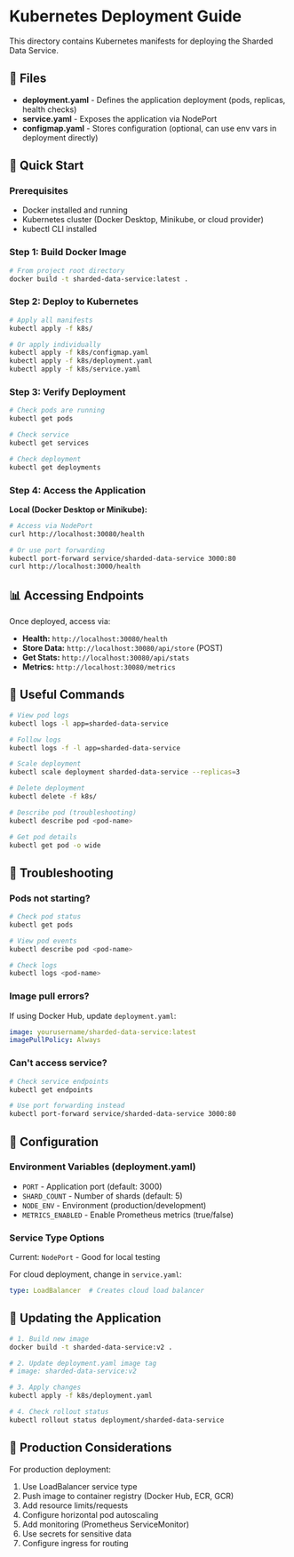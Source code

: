 # Kubernetes Deployment Guide

This directory contains Kubernetes manifests for deploying the Sharded Data Service.

## 📁 Files

- **deployment.yaml** - Defines the application deployment (pods, replicas, health checks)
- **service.yaml** - Exposes the application via NodePort
- **configmap.yaml** - Stores configuration (optional, can use env vars in deployment directly)

## 🚀 Quick Start

### Prerequisites
- Docker installed and running
- Kubernetes cluster (Docker Desktop, Minikube, or cloud provider)
- kubectl CLI installed

### Step 1: Build Docker Image

```bash
# From project root directory
docker build -t sharded-data-service:latest .
```

### Step 2: Deploy to Kubernetes

```bash
# Apply all manifests
kubectl apply -f k8s/

# Or apply individually
kubectl apply -f k8s/configmap.yaml
kubectl apply -f k8s/deployment.yaml
kubectl apply -f k8s/service.yaml
```

### Step 3: Verify Deployment

```bash
# Check pods are running
kubectl get pods

# Check service
kubectl get services

# Check deployment
kubectl get deployments
```

### Step 4: Access the Application

**Local (Docker Desktop or Minikube):**
```bash
# Access via NodePort
curl http://localhost:30080/health

# Or use port forwarding
kubectl port-forward service/sharded-data-service 3000:80
curl http://localhost:3000/health
```

## 📊 Accessing Endpoints

Once deployed, access via:
- **Health:** `http://localhost:30080/health`
- **Store Data:** `http://localhost:30080/api/store` (POST)
- **Get Stats:** `http://localhost:30080/api/stats`
- **Metrics:** `http://localhost:30080/metrics`

## 🔧 Useful Commands

```bash
# View pod logs
kubectl logs -l app=sharded-data-service

# Follow logs
kubectl logs -f -l app=sharded-data-service

# Scale deployment
kubectl scale deployment sharded-data-service --replicas=3

# Delete deployment
kubectl delete -f k8s/

# Describe pod (troubleshooting)
kubectl describe pod <pod-name>

# Get pod details
kubectl get pod -o wide
```

## 🐛 Troubleshooting

### Pods not starting?
```bash
# Check pod status
kubectl get pods

# View pod events
kubectl describe pod <pod-name>

# Check logs
kubectl logs <pod-name>
```

### Image pull errors?
If using Docker Hub, update `deployment.yaml`:
```yaml
image: yourusername/sharded-data-service:latest
imagePullPolicy: Always
```

### Can't access service?
```bash
# Check service endpoints
kubectl get endpoints

# Use port forwarding instead
kubectl port-forward service/sharded-data-service 3000:80
```

## 📝 Configuration

### Environment Variables (deployment.yaml)
- `PORT` - Application port (default: 3000)
- `SHARD_COUNT` - Number of shards (default: 5)
- `NODE_ENV` - Environment (production/development)
- `METRICS_ENABLED` - Enable Prometheus metrics (true/false)

### Service Type Options
Current: `NodePort` - Good for local testing

For cloud deployment, change in `service.yaml`:
```yaml
type: LoadBalancer  # Creates cloud load balancer
```

## 🔄 Updating the Application

```bash
# 1. Build new image
docker build -t sharded-data-service:v2 .

# 2. Update deployment.yaml image tag
# image: sharded-data-service:v2

# 3. Apply changes
kubectl apply -f k8s/deployment.yaml

# 4. Check rollout status
kubectl rollout status deployment/sharded-data-service
```

## 🎯 Production Considerations

For production deployment:
1. Use LoadBalancer service type
2. Push image to container registry (Docker Hub, ECR, GCR)
3. Add resource limits/requests
4. Configure horizontal pod autoscaling
5. Add monitoring (Prometheus ServiceMonitor)
6. Use secrets for sensitive data
7. Configure ingress for routing

